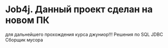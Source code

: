 # Job4j. Данный проект сделан на новом ПК
для дальнейшего прохождения курса джуниор!!!
Решения по SQL
JDBC
Сборщик мусора